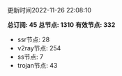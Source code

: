 更新时间2022-11-26 22:08:10

**总订阅: 45**
**总节点: 1310**
**有效节点: 332**
- ssr节点: 28
- v2ray节点: 254
- ss节点: 7
- trojan节点: 43
